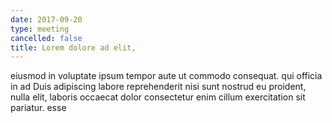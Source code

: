 ```yaml
---
date: 2017-09-20
type: meeting
cancelled: false
title: Lorem dolore ad elit,
---
```

eiusmod in voluptate ipsum tempor aute ut commodo consequat. qui officia in ad Duis adipiscing labore reprehenderit nisi sunt nostrud eu proident, nulla elit, laboris occaecat dolor consectetur enim cillum exercitation sit pariatur. esse